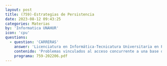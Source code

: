 ```yaml
---
layout: post
title: (759)-Estrategias de Persistencia
date: 2023-08-12 09:43:25
categories: Materias
by: 'Informatica UNAHUR'
icon: 'cpu'
questions:
  - question: 'CARRERAS'
    answer: 'Licenciatura en Informática-Tecnicatura Universitaria en Programación-'
    contenido: 'Problemas vinculados al acceso concurrente a una base de datos (BD). Performance en el acceso a una BD. Modelado y calidad de datos. Concepto de índice. Conceptos de usuario y permiso en una base de datos. Bases de objetos: concepto, panorama, experimentación práctica, comparación con bases de datos relacionales. BD distribuidas para grandes volúmenes de datos, acceso a datos. Transacciones distribuidas. Interacción entre un programa y un mecanismo de persistencia: nociones básicas, problemáticas generales. Mecanismos de acceso y recuperación de objetos persistidos en bases de datos relacionales. Actualización del estado persistente: reachability, cascada. ORM y problemas de mapeo: herencia, relaciones n-m, estrategias no standard. Transacciones a nivel aplicación y de negocio, concepto de unit of work. Cuestiones de performance y concurrencia al acceder a un mecanismo de persistencia desde un programa, lazyness, cache, versionado, lockeo optimista y pesimista.'
    programa: 759-202206.pdf
---
```

